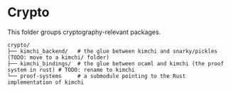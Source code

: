 # Crypto

This folder groups cryptography-relevant packages.

```
crypto/
├── kimchi_backend/   # the glue between kimchi and snarky/pickles (TODO: move to a kimchi/ folder)
├── kimchi_bindings/  # the glue between ocaml and kimchi (the proof system in rust) # TODO: rename to kimchi
└── proof-systems     # a submodule pointing to the Rust implementation of kimchi
```

